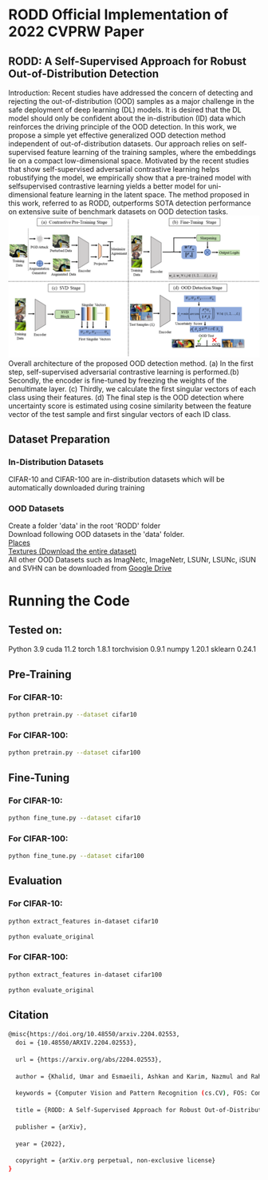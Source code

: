 # RODD Official Implementation of 2022 CVPRW Paper
## RODD: A Self-Supervised Approach for Robust Out-of-Distribution Detection
Introduction: 
Recent studies have addressed the concern of detecting and rejecting the out-of-distribution (OOD) samples as a major challenge in the safe deployment of deep learning (DL) models. It is desired that the DL model should only be confident about the in-distribution (ID) data which reinforces the driving principle of the OOD detection. In this work, we propose a simple yet effective generalized OOD detection method independent of out-of-distribution
datasets. Our approach relies on self-supervised feature learning of the training samples, where the embeddings lie on a compact low-dimensional space. Motivated by the recent studies that show self-supervised adversarial contrastive learning helps robustifying the model, we empirically show that a pre-trained model with selfsupervised contrastive learning yields a better model for uni-dimensional feature learning in the latent space. The method proposed in this work, referred to as RODD, outperforms SOTA detection performance on extensive suite of benchmark datasets on OOD detection tasks.
![pipeline](RODD_Framework.png)
 Overall architecture of the proposed OOD detection method. (a) In the first step, self-supervised adversarial contrastive learning is performed.(b) Secondly, the encoder is fine-tuned by freezing the weights of the penultimate layer. (c) Thirdly, we calculate the first singular vectors of each class using their features. (d) The final step is the OOD detection where uncertainty score is estimated using cosine similarity between the feature vector of the test sample and first singular vectors of each ID class. <br />
## Dataset Preparation
### In-Distribution Datasets
CIFAR-10 and CIFAR-100 are in-distribution datasets which will be automatically downloaded during training
### OOD Datasets
Create a folder 'data' in the root 'RODD' folder<br />
Download following OOD datasets in the 'data' folder. <br />
[Places](http://pages.cs.wisc.edu/~huangrui/imagenet_ood_dataset/iNaturalist.tar.gz)<br />
[Textures (Download the entire dataset)](https://www.robots.ox.ac.uk/~vgg/data/dtd/)<br />
All other OOD Datasets such as ImagNetc, ImageNetr, LSUNr, LSUNc, iSUN and SVHN can be downloaded from [Google Drive](https://drive.google.com/drive/folders/1MLz5C3EjQbAd1M2yktviM0qENXg4jvfz?usp=sharing)
# Running the Code
## Tested on:

Python 3.9
cuda 11.2
torch 1.8.1
torchvision 0.9.1
numpy 1.20.1
sklearn 0.24.1
## **Pre-Training**
### For CIFAR-10:
```bash
python pretrain.py --dataset cifar10
```
### For CIFAR-100:
```bash
python pretrain.py --dataset cifar100
```
## **Fine-Tuning**
### For CIFAR-10:
```bash
python fine_tune.py --dataset cifar10
```
### For CIFAR-100:
```bash
python fine_tune.py --dataset cifar100
```
## **Evaluation**
### For CIFAR-10:
```bash
python extract_features in-dataset cifar10
```
```bash
python evaluate_original
```
### For CIFAR-100:
```bash
python extract_features in-dataset cifar100
```
```bash
python evaluate_original
```
## Citation
```bash
@misc{https://doi.org/10.48550/arxiv.2204.02553,
  doi = {10.48550/ARXIV.2204.02553},
  
  url = {https://arxiv.org/abs/2204.02553},
  
  author = {Khalid, Umar and Esmaeili, Ashkan and Karim, Nazmul and Rahnavard, Nazanin},
  
  keywords = {Computer Vision and Pattern Recognition (cs.CV), FOS: Computer and information sciences, FOS: Computer and information sciences},
  
  title = {RODD: A Self-Supervised Approach for Robust Out-of-Distribution Detection},
  
  publisher = {arXiv},
  
  year = {2022},
  
  copyright = {arXiv.org perpetual, non-exclusive license}
}
```
